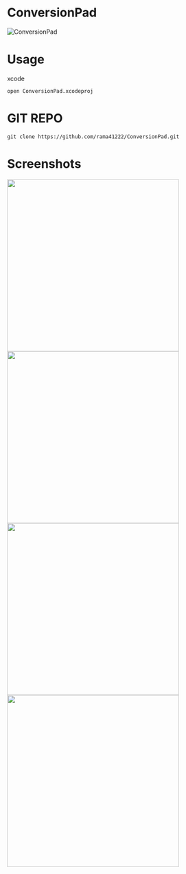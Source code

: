 # ConversionPad

![ConversionPad](https://s3.amazonaws.com/rama-private-files/ConversionPad/iTunesArtwork%401x.png)

# Usage
xcode

```
open ConversionPad.xcodeproj

```

# GIT REPO

```
git clone https://github.com/rama41222/ConversionPad.git
```

# Screenshots

<img src="https://s3.amazonaws.com/rama-private-files/ConversionPad/distance.png" width="400">
<img src="https://s3.amazonaws.com/rama-private-files/ConversionPad/speed.png" width="400">
<img src="https://s3.amazonaws.com/rama-private-files/ConversionPad/temp.png" width="400">
<img src="https://s3.amazonaws.com/rama-private-files/ConversionPad/weight.png" width="400">
